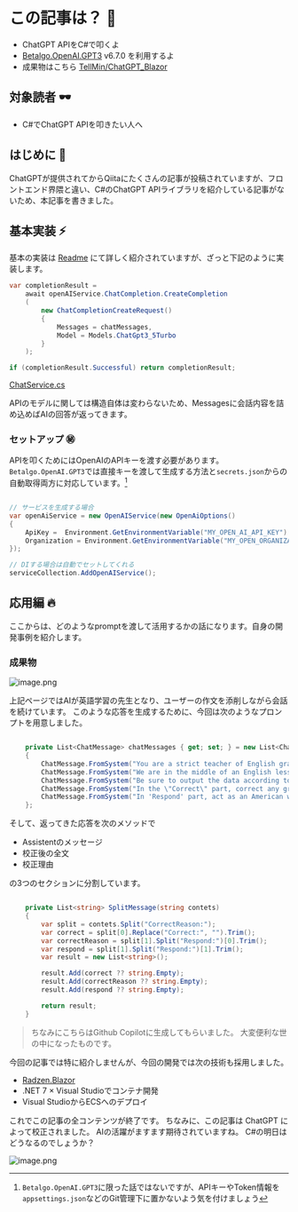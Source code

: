 <!--
title:   C#でChatGPT APIを触りたい with Betalgo.OpenAI.GPT3
tags:    Blazor,C#,ChatGPT,入門
id:      7baaba35111fddeffe0c
private: false
-->
# この記事は？ :dango:

- ChatGPT APIをC#で叩くよ
- [Betalgo.OpenAI.GPT3](https://github.com/betalgo/openai) v6.7.0 を利用するよ
- 成果物はこちら [TellMin/ChatGPT_Blazor](https://github.com/TellMin/ChatGPT_Blazor)

## 対象読者 :dark_sunglasses:

- C#でChatGPT APIを叩きたい人へ

## はじめに :cactus:

ChatGPTが提供されてからQiitaにたくさんの記事が投稿されていますが、フロントエンド界隈と違い、C#のChatGPT APIライブラリを紹介している記事がないため、本記事を書きました。

## 基本実装 :zap:

基本の実装は [Readme](https://github.com/betalgo/openai/blob/master/Readme.md) にて詳しく紹介されていますが、ざっと下記のように実装します。

```C#
var completionResult =
    await openAIService.ChatCompletion.CreateCompletion
    (
        new ChatCompletionCreateRequest()
        {
            Messages = chatMessages,
            Model = Models.ChatGpt3_5Turbo
        }
    );

if (completionResult.Successful) return completionResult;

```

[ChatService.cs](https://github.com/TellMin/ChatGPT_Blazor/blob/a69f5042da34daa30449db9eb201fee02a278d03/ChatGPT_Blazor/Services/ChatService.cs#L21-L34)

APIのモデルに関しては構造自体は変わらないため、Messagesに会話内容を詰め込めばAIの回答が返ってきます。

### セットアップ :secret:

APIを叩くためにはOpenAIのAPIキーを渡す必要があります。
`Betalgo.OpenAI.GPT3`では直接キーを渡して生成する方法と`secrets.json`からの自動取得両方に対応しています。[^d]

[^d]: `Betalgo.OpenAI.GPT3`に限った話ではないですが、APIキーやToken情報を`appsettings.json`などのGit管理下に置かないよう気を付けましょう

```C#

// サービスを生成する場合
var openAiService = new OpenAIService(new OpenAiOptions()
{
    ApiKey =  Environment.GetEnvironmentVariable("MY_OPEN_AI_API_KEY")!, required
    Organization = Environment.GetEnvironmentVariable("MY_OPEN_ORGANIZATION_ID") //optional
});

// DIする場合は自動でセットしてくれる
serviceCollection.AddOpenAIService();

```

## 応用編 :fire:

ここからは、どのようなpromptを渡して活用するかの話になります。自身の開発事例を紹介します。

### 成果物

![image.png](https://qiita-image-store.s3.ap-northeast-1.amazonaws.com/0/2566826/b1e68a06-1b9d-a896-e92d-71669efc7237.png)

上記ページではAIが英語学習の先生となり、ユーザーの作文を添削しながら会話を続けています。
このような応答を生成するために、今回は次のようなプロンプトを用意しました。

```C#

    private List<ChatMessage> chatMessages { get; set; } = new List<ChatMessage>()
    {
        ChatMessage.FromSystem("You are a strict teacher of English grammar and spelling errors."),
        ChatMessage.FromSystem("We are in the middle of an English lesson and we practice daily conversation."),
        ChatMessage.FromSystem("Be sure to output the data according to the following format. Correct: <YOUR_CORRECTION> CorrectReason: <YOUR_CORECTION_REASON> Respond: <YOUR_RESPOND>"),
        ChatMessage.FromSystem("In the \"Correct\" part, correct any grammatical or spelling errors, suggest better wording, and respond to the message with your reasons in 'CorrectReason' part."),
        ChatMessage.FromSystem("In 'Respond' part, act as an American who likes conversation and respond message."),
    };

```

そして、返ってきた応答を次のメソッドで

- Assistentのメッセージ
- 校正後の全文
- 校正理由

の3つのセクションに分割しています。

```C#

    private List<string> SplitMessage(string contets)
    {
        var split = contets.Split("CorrectReason:");
        var correct = split[0].Replace("Correct:", "").Trim();
        var correctReason = split[1].Split("Respond:")[0].Trim();
        var respond = split[1].Split("Respond:")[1].Trim();
        var result = new List<string>();

        result.Add(correct ?? string.Empty);
        result.Add(correctReason ?? string.Empty);
        result.Add(respond ?? string.Empty);

        return result;
    }

```

> ちなみにこちらはGithub Copilotに生成してもらいました。
> 大変便利な世の中になったものです。

今回の記事では特に紹介しませんが、今回の開発では次の技術も採用しました。

- [Radzen.Blazor](https://github.com/radzenhq/radzen-blazor)
- .NET 7 × Visual Studioでコンテナ開発
- Visual StudioからECSへのデプロイ

これでこの記事の全コンテンツが終了です。
ちなみに、この記事は ChatGPT によって校正されました。
AIの活躍がますます期待されていますね。
C#の明日はどうなるのでしょうか？

![image.png](https://qiita-image-store.s3.ap-northeast-1.amazonaws.com/0/2566826/4ae2cd29-2271-ffbe-eda0-3738c8094f54.png)
